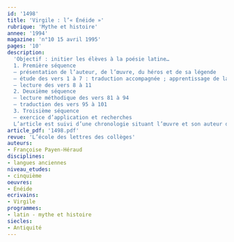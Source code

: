 ```yaml
---
id: '1498'
title: 'Virgile : l’« Énéide »'
rubrique: 'Mythe et histoire'
annee: '1994'
magazine: 'n°10 15 avril 1995'
pages: '10'
description: 
  'Objectif : initier les élèves à la poésie latine…
  1. Première séquence
  – présentation de l’auteur, de l’œuvre, du héros et de sa légende
  – étude des vers 1 à 7 : traduction accompagnée ; apprentissage de la scansion
  – lecture des vers 8 à 11
  2. Deuxième séquence
  – lecture méthodique des vers 81 à 94
  – traduction des vers 95 à 101
  3. Troisième séquence
  – exercice d’application et recherches
  L’article est suivi d’une chronologie situant l’œuvre et son auteur dans l’histoire, ainsi que des extraits étudiés.'
article_pdf: '1498.pdf'
revue: 'L’école des lettres des collèges'
auteurs:
- Françoise Payen-Héraud
disciplines:
- langues anciennes
niveau_etudes:
- cinquième
oeuvres:
- Énéide
ecrivains:
- Virgile
programmes:
- latin - mythe et histoire
siecles:
- Antiquité
---
```

